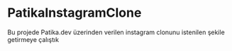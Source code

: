 # PatikaInstagramClone
Bu projede Patika.dev üzerinden verilen instagram clonunu istenilen şekile getirmeye çalıştık
